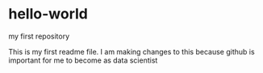 # hello-world
my first repository

This is my first readme file. I am making changes to this because github is important for me to become as data scientist

